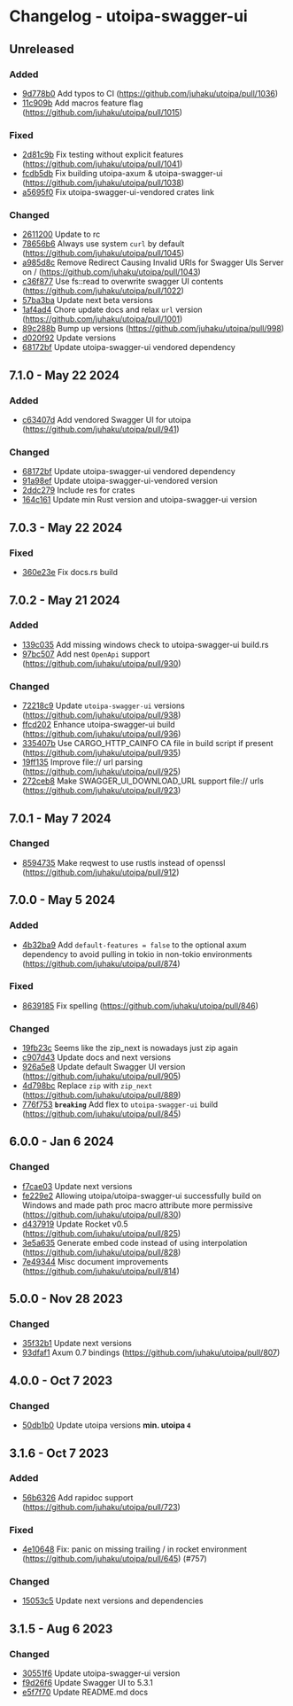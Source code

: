 # Changelog - utoipa-swagger-ui

## Unreleased

### Added

* [9d778b0](https://github.com/juhaku/utoipa/commit/9d778b0) Add typos to CI (https://github.com/juhaku/utoipa/pull/1036)
* [11c909b](https://github.com/juhaku/utoipa/commit/11c909b) Add macros feature flag (https://github.com/juhaku/utoipa/pull/1015)

### Fixed

* [2d81c9b](https://github.com/juhaku/utoipa/commit/2d81c9b) Fix testing without explicit features (https://github.com/juhaku/utoipa/pull/1041)
* [fcdb5db](https://github.com/juhaku/utoipa/commit/fcdb5db) Fix building utoipa-axum & utoipa-swagger-ui (https://github.com/juhaku/utoipa/pull/1038)
* [a5695f0](https://github.com/juhaku/utoipa/commit/a5695f0) Fix utoipa-swagger-ui-vendored crates link

### Changed

* [2611200](https://github.com/juhaku/utoipa/commit/2611200) Update to rc
* [78656b6](https://github.com/juhaku/utoipa/commit/78656b6) Always use system `curl` by default (https://github.com/juhaku/utoipa/pull/1045)
* [a985d8c](https://github.com/juhaku/utoipa/commit/a985d8c) Remove Redirect Causing Invalid URIs for Swagger UIs Server on / (https://github.com/juhaku/utoipa/pull/1043)
* [c36f877](https://github.com/juhaku/utoipa/commit/c36f877) Use fs::read to overwrite swagger UI contents (https://github.com/juhaku/utoipa/pull/1022)
* [57ba3ba](https://github.com/juhaku/utoipa/commit/57ba3ba) Update next beta versions
* [1af4ad4](https://github.com/juhaku/utoipa/commit/1af4ad4) Chore update docs and relax `url` version (https://github.com/juhaku/utoipa/pull/1001)
* [89c288b](https://github.com/juhaku/utoipa/commit/89c288b) Bump up versions (https://github.com/juhaku/utoipa/pull/998)
* [d020f92](https://github.com/juhaku/utoipa/commit/d020f92) Update versions
* [68172bf](https://github.com/juhaku/utoipa/commit/68172bf) Update utoipa-swagger-ui vendored dependency

## 7.1.0 - May 22 2024

### Added

* [c63407d](https://github.com/juhaku/utoipa/commit/c63407d) Add vendored Swagger UI for utoipa (https://github.com/juhaku/utoipa/pull/941)

### Changed

* [68172bf](https://github.com/juhaku/utoipa/commit/68172bf) Update utoipa-swagger-ui vendored dependency
* [91a98ef](https://github.com/juhaku/utoipa/commit/91a98ef) Update utoipa-swagger-ui-vendored version
* [2ddc279](https://github.com/juhaku/utoipa/commit/2ddc279) Include res for crates
* [164c161](https://github.com/juhaku/utoipa/commit/164c161) Update min Rust version and utoipa-swagger-ui version

## 7.0.3 - May 22 2024

### Fixed

* [360e23e](https://github.com/juhaku/utoipa/commit/360e23e) Fix docs.rs build

## 7.0.2 - May 21 2024

### Added

* [139c035](https://github.com/juhaku/utoipa/commit/139c035) Add missing windows check to utoipa-swagger-ui build.rs
* [97bc507](https://github.com/juhaku/utoipa/commit/97bc507) Add nest `OpenApi` support (https://github.com/juhaku/utoipa/pull/930)

### Changed

* [72218c9](https://github.com/juhaku/utoipa/commit/72218c9) Update `utoipa-swagger-ui` versions (https://github.com/juhaku/utoipa/pull/938)
* [ffcd202](https://github.com/juhaku/utoipa/commit/ffcd202) Enhance utoipa-swagger-ui build (https://github.com/juhaku/utoipa/pull/936)
* [335407b](https://github.com/juhaku/utoipa/commit/335407b) Use CARGO_HTTP_CAINFO CA file in build script if present (https://github.com/juhaku/utoipa/pull/935)
* [19ff135](https://github.com/juhaku/utoipa/commit/19ff135) Improve file:// url parsing (https://github.com/juhaku/utoipa/pull/925)
* [272ceb8](https://github.com/juhaku/utoipa/commit/272ceb8) Make SWAGGER_UI_DOWNLOAD_URL support file:// urls (https://github.com/juhaku/utoipa/pull/923)

## 7.0.1 - May 7 2024

### Changed

* [8594735](https://github.com/juhaku/utoipa/commit/8594735) Make reqwest to use rustls instead of openssl (https://github.com/juhaku/utoipa/pull/912)

## 7.0.0 - May 5 2024

### Added

* [4b32ba9](https://github.com/juhaku/utoipa/commit/4b32ba9) Add `default-features = false` to the optional axum dependency to avoid pulling in tokio in non-tokio environments (https://github.com/juhaku/utoipa/pull/874)

### Fixed

* [8639185](https://github.com/juhaku/utoipa/commit/8639185) Fix spelling (https://github.com/juhaku/utoipa/pull/846)

### Changed

* [19fb23c](https://github.com/juhaku/utoipa/commit/19fb23c) Seems like the zip_next is nowadays just zip again
* [c907d43](https://github.com/juhaku/utoipa/commit/c907d43) Update docs and next versions
* [926a5e8](https://github.com/juhaku/utoipa/commit/926a5e8) Update default Swagger UI version (https://github.com/juhaku/utoipa/pull/905)
* [4d798bc](https://github.com/juhaku/utoipa/commit/4d798bc) Replace `zip` with `zip_next` (https://github.com/juhaku/utoipa/pull/889)
* [776f753](https://github.com/juhaku/utoipa/commit/776f753) **`breaking`** Add flex to `utoipa-swagger-ui` build (https://github.com/juhaku/utoipa/pull/845)

## 6.0.0 - Jan 6 2024

### Changed

* [f7cae03](https://github.com/juhaku/utoipa/commit/f7cae03) Update next versions
* [fe229e2](https://github.com/juhaku/utoipa/commit/fe229e2) Allowing utoipa/utoipa-swagger-ui successfully build on Windows and made path proc macro attribute more permissive (https://github.com/juhaku/utoipa/pull/830)
* [d437919](https://github.com/juhaku/utoipa/commit/d437919) Update Rocket v0.5 (https://github.com/juhaku/utoipa/pull/825)
* [3e5a635](https://github.com/juhaku/utoipa/commit/3e5a635) Generate embed code instead of using interpolation (https://github.com/juhaku/utoipa/pull/828)
* [7e49344](https://github.com/juhaku/utoipa/commit/7e49344) Misc document improvements (https://github.com/juhaku/utoipa/pull/814)

## 5.0.0 - Nov 28 2023

### Changed

* [35f32b1](https://github.com/juhaku/utoipa/commit/35f32b1) Update next versions
* [93dfaf1](https://github.com/juhaku/utoipa/commit/93dfaf1) Axum 0.7 bindings (https://github.com/juhaku/utoipa/pull/807)

## 4.0.0 - Oct 7 2023

### Changed

* [50db1b0](https://github.com/juhaku/utoipa/commit/50db1b0) Update utoipa versions **min. utoipa `4`**

## 3.1.6 - Oct 7 2023

### Added

* [56b6326](https://github.com/juhaku/utoipa/commit/56b6326) Add rapidoc support (https://github.com/juhaku/utoipa/pull/723)

### Fixed

* [4e10648](https://github.com/juhaku/utoipa/commit/4e10648) Fix: panic on missing trailing / in rocket environment (https://github.com/juhaku/utoipa/pull/645) (#757)

### Changed

* [15053c5](https://github.com/juhaku/utoipa/commit/15053c5) Update next versions and dependencies

## 3.1.5 - Aug 6 2023

### Changed

* [30551f6](https://github.com/juhaku/utoipa/commit/30551f6) Update utoipa-swagger-ui version
* [f9d26f6](https://github.com/juhaku/utoipa/commit/f9d26f6) Update Swagger UI to 5.3.1
* [e5f7f70](https://github.com/juhaku/utoipa/commit/e5f7f70) Update README.md docs
